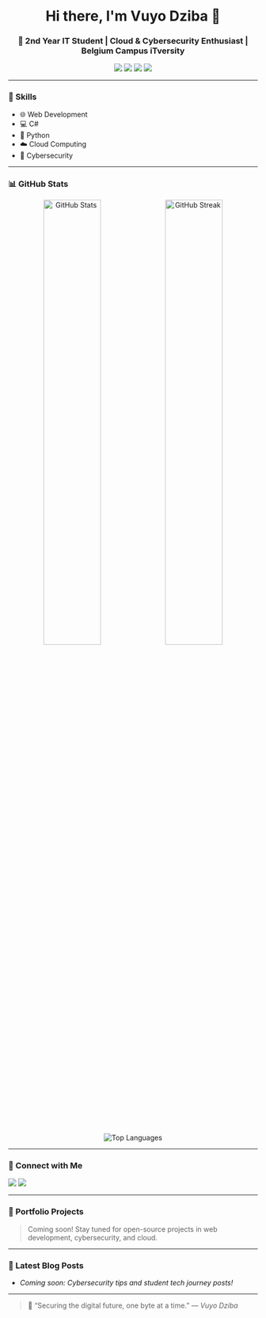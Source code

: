 <!-- Profile Header -->
<h1 align="center">Hi there, I'm Vuyo Dziba 👋</h1>
<h3 align="center">🚀 2nd Year IT Student | Cloud & Cybersecurity Enthusiast | Belgium Campus iTversity</h3>

<!-- Badges -->
<p align="center">
  <img src="https://img.shields.io/badge/Focus-Cybersecurity-blueviolet?style=flat-square" />
  <img src="https://img.shields.io/badge/Tools-C%23%20|%20Python%20|%20Web%20Dev-success?style=flat-square" />
  <img src="https://img.shields.io/badge/Student-Belgium%20Campus-orange?style=flat-square" />
  <img src="https://img.shields.io/badge/Currently_Learning-Cloud%20Security-critical?style=flat-square" />
</p>

---

### 🧠 Skills
- 🌐 Web Development
- 💻 C#
- 🐍 Python
- ☁️ Cloud Computing
- 🔐 Cybersecurity

---

### 📊 GitHub Stats

<p align="center">
  <img src="https://github-readme-stats.vercel.app/api?username=vuyodziba&show_icons=true&theme=radical" alt="GitHub Stats" width="48%" />
  <img src="https://github-readme-streak-stats.herokuapp.com/?user=vuyodziba&theme=radical" alt="GitHub Streak" width="48%" />
</p>

<p align="center">
  <img src="https://github-readme-stats.vercel.app/api/top-langs/?username=vuyodziba&layout=compact&theme=radical" alt="Top Languages" />
</p>

---

### 🔗 Connect with Me

<p align="left">
  <a href="mailto:innocentiadziba@gmail.com"><img src="https://img.shields.io/badge/Gmail-inbox-red?style=for-the-badge&logo=gmail&logoColor=white" /></a>
  <a href="https://www.linkedin.com/in/vuyo-dziba-5a815b36a" target="_blank"><img src="https://img.shields.io/badge/LinkedIn-connect-blue?style=for-the-badge&logo=linkedin&logoColor=white" /></a>
</p>

---

### 📌 Portfolio Projects
> Coming soon! Stay tuned for open-source projects in web development, cybersecurity, and cloud.

---

### 📝 Latest Blog Posts
<!-- BLOG-POST-LIST:START -->
- *Coming soon: Cybersecurity tips and student tech journey posts!*
<!-- BLOG-POST-LIST:END -->

---

> 💬 “Securing the digital future, one byte at a time.” — *Vuyo Dziba*
